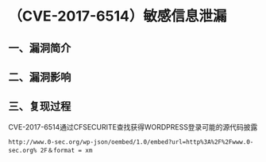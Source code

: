 （CVE-2017-6514）敏感信息泄漏
=============================

一、漏洞简介
------------

二、漏洞影响
------------

三、复现过程
------------

CVE-2017-6514通过CFSECURITE查找获得WORDPRESS登录可能的源代码披露

    http://www.0-sec.org/wp-json/oembed/1.0/embed?url=http%3A%2F%2Fwww.0-sec.org% 2F＆format = xm

